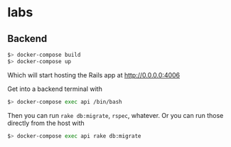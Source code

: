 # labs

## Backend

```bash
$> docker-compose build
$> docker-compose up
```

Which will start hosting the Rails app at http://0.0.0.0:4006

Get into a backend terminal with

```bash
$> docker-compose exec api /bin/bash
```

Then you can run `rake db:migrate`, `rspec`, whatever.  Or you can run those directly from the host with

```bash
$> docker-compose exec api rake db:migrate
```
